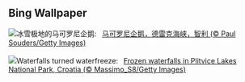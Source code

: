 ## Bing Wallpaper
![](https://www.bing.com/th?id=OHR.MacaroniPenguins_ZH-CN0600867997_UHD.jpg&w=1000)冰雪极地的马可罗尼企鹅:&nbsp;&ensp;[马可罗尼企鹅，德雷克海峡，智利 (© Paul Souders/Getty Images)](https://www.bing.com/th?id=OHR.MacaroniPenguins_ZH-CN0600867997_UHD.jpg)
<br><br/>
![](https://www.bing.com/th?id=OHR.PlitviceWinter_EN-US1870468945_UHD.jpg&w=1000)Waterfalls turned waterfreeze:&nbsp;&ensp;[Frozen waterfalls in Plitvice Lakes National Park, Croatia (© Massimo_S8/Getty Images)](https://www.bing.com/th?id=OHR.PlitviceWinter_EN-US1870468945_UHD.jpg)
<br><br/>
